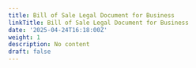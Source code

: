 ```yaml
---
title: Bill of Sale Legal Document for Business
linkTitle: Bill of Sale Legal Document for Business
date: '2025-04-24T16:18:00Z'
weight: 1
description: No content
draft: false
---
```



